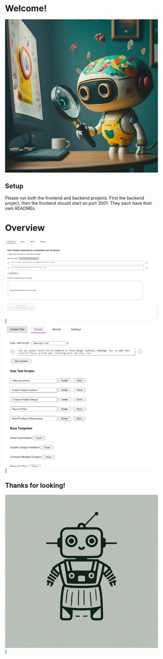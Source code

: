 
# Welcome!
![Welcome](images/hero.jpeg)




## Setup
Please run both the frontend and backend projects. First the backend project, then the frontend should start on port 3001.
They each have their own READMEs.

# Overview
![Main](images/main.png)]
![Scripts](images/scripts.png)]


## Thanks for looking!

![Thanks](images/icon.png)]
